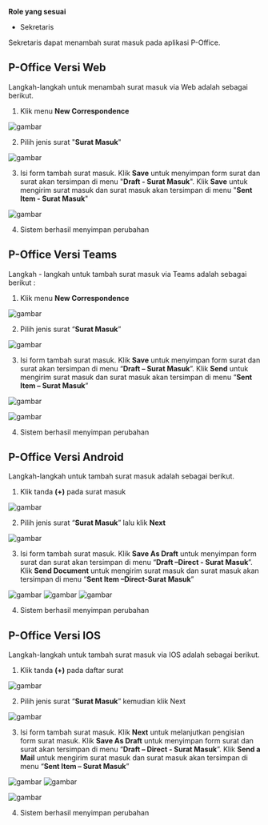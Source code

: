 **Role yang sesuai**

- Sekretaris

Sekretaris dapat menambah surat masuk pada aplikasi P-Office.

## **P-Office Versi Web**

Langkah-langkah untuk menambah surat masuk via Web adalah sebagai berikut.

1. Klik menu **New Correspondence**

![gambar](SuratMasuk/SM_Web/02SM02.png)

2. Pilih jenis surat "**Surat Masuk**"

![gambar](SuratMasuk/SM_Web/02SM03.png)

3. Isi form tambah surat masuk. Klik **Save** untuk menyimpan form surat dan surat akan tersimpan di menu "**Draft - Surat Masuk**". Klik **Save** untuk mengirim surat masuk dan surat masuk akan tersimpan di menu "**Sent Item - Surat Masuk**"

![gambar](SuratMasuk/SM_Web/02SM04.png)

4.  Sistem berhasil menyimpan perubahan

## **P-Office Versi Teams**

Langkah - langkah untuk tambah surat masuk via Teams adalah sebagai berikut :

1. Klik menu **New Correspondence**

![gambar](SuratMasuk/SM_Teams/SM02.png)

2. Pilih jenis surat “**Surat Masuk**”

![gambar](SuratMasuk/SM_Teams/SM03.png)

3. Isi form tambah surat masuk. Klik **Save** untuk menyimpan form surat dan surat akan tersimpan di menu “**Draft – Surat Masuk**”. Klik **Send** untuk mengirim surat masuk dan surat masuk akan tersimpan di menu “**Sent Item – Surat Masuk**”

![gambar](SuratMasuk/SM_Teams/SM04.png)

![gambar](SuratMasuk/SM_Teams/SM05.png)

4.  Sistem berhasil menyimpan perubahan

## **P-Office Versi Android**

Langkah-langkah untuk tambah surat masuk adalah sebagai berikut.

1. Klik tanda **(+)** pada surat masuk

![gambar](SuratMasuk/SM_Android/TSM/02A01.png)

2. Pilih jenis surat “**Surat Masuk**” lalu klik **Next**

![gambar](SuratMasuk/SM_Android/TSM/02A02.png)

3. Isi form tambah surat masuk. Klik **Save As Draft** untuk menyimpan form surat dan surat akan tersimpan di menu “**Draft –Direct - Surat Masuk**”. Klik **Send Document** untuk mengirim surat masuk dan surat masuk akan tersimpan di menu “**Sent Item –Direct-Surat Masuk**”

![gambar](SuratMasuk/SM_Android/TSM/02A03.png) ![gambar](SuratMasuk/SM_Android/TSM/02A04.png) ![gambar](SuratMasuk/SM_Android/TSM/02A05.png)

4. Sistem berhasil menyimpan perubahan

## **P-Office Versi IOS**

Langkah-langkah untuk tambah surat masuk via IOS adalah sebagai berikut.

1. Klik tanda **(+)** pada daftar surat

![gambar](SuratMasuk/SM_IOS/SM-2.1.png)

2. Pilih jenis surat “**Surat Masuk**” kemudian klik Next

![gambar](SuratMasuk/SM_IOS/SM-4.png)

3. Isi form tambah surat masuk. Klik **Next** untuk melanjutkan pengisian form surat masuk. Klik **Save As Draft** untuk menyimpan form surat dan surat akan tersimpan di menu “**Draft – Direct - Surat Masuk**”. Klik **Send a Mail** untuk mengirim surat masuk dan surat masuk akan tersimpan di menu “**Sent Item – Surat Masuk**”

![gambar](SuratMasuk/SM_IOS/SM-5.png) ![gambar](SuratMasuk/SM_IOS/SM-6.png)

![gambar](SuratMasuk/SM_IOS/CR-SM1.png)

4. Sistem berhasil menyimpan perubahan
